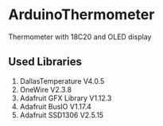 # ArduinoThermometer
Thermometer with 18C20 and OLED display

Used Libraries
--------------
1) DallasTemperature V4.0.5
2) OneWire V2.3.8
3) Adafruit GFX Library V1.12.3
4) Adafruit BusIO V1.17.4
5) Adafruit SSD1306 V2.5.15
